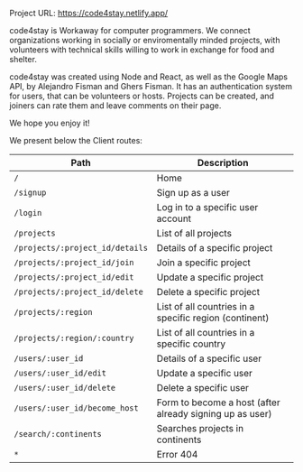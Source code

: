 Project URL: https://code4stay.netlify.app/

code4stay is Workaway for computer programmers. We connect organizations working in socially or enviromentally minded projects, with volunteers with technical skills willing to work in exchange for food and shelter.

code4stay was created using Node and React, as well as the Google Maps API, by Alejandro Fisman and Ghers Fisman. It has an authentication system for users, that can be volunteers or hosts. Projects can be created, and joiners can rate them and leave comments on their page.

We hope you enjoy it!


We present below the Client routes:


| Path                                     |  Description                                               |
| -----------                              | -----------                                                |
| `/`                                      | Home                                                       |
| `/signup`                                | Sign up as a user                                          |
| `/login`                                 | Log in to a specific user account                          |
| `/projects`                              | List of all projects                                       |   
| `/projects/:project_id/details`          | Details of a specific project                              |
| `/projects/:project_id/join`             | Join a specific project                                    |
| `/projects/:project_id/edit`             | Update a specific project                                  |
| `/projects/:project_id/delete`           | Delete a specific project                                  |
| `/projects/:region`                      | List of all countries in a specific region (continent)     |
| `/projects/:region/:country`             | List of all countries in a specific country                |
| `/users/:user_id`                        | Details of a specific user                                 |
| `/users/:user_id/edit`                   | Update a specific user                                     |
| `/users/:user_id/delete`                 | Delete a specific user                                     |
| `/users/:user_id/become_host`            | Form to become a host (after already signing up as user)   |
| `/search/:continents`                    | Searches projects in continents                            |
| `*`                                      | Error 404                                                  |







